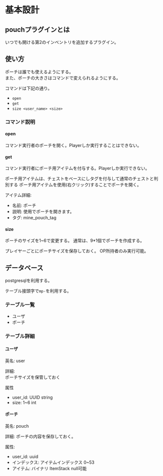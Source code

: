 # 基本設計

## pouchプラグインとは

いつでも開ける第2のインベントリを追加するプラグイン。

## 使い方

ポーチは誰でも使えるようにする。  
また、ポーチの大きさはコマンドで変えられるようにする。

コマンドは下記の通り。

- `open`
- `get`
- `size <user_name> <size>`

### コマンド説明

#### open

コマンド実行者のポーチを開く。Playerしか実行することはできない。

#### get

コマンド実行者にポーチ用アイテムを付与する。Playerしか実行できない。

ポーチ用アイテムは、チェストをベースにしタグを付与して通常のチェストと判別する
ポーチ用アイテムを使用(右クリック)することでポーチを開く。

アイテム詳細:

- 名前: ポーチ
- 説明: 使用でポーチを開きます。
- タグ: mine_pouch_tag

#### size

ポーチのサイズを1~6で変更する。
通常は、9*1個でポーチを作成する。

プレイヤーごとにポーチサイズを保存しておく。
OP所持者のみ実行可能。

## データベース

postgresqlを利用する。

テーブル接頭字で`mp-`を利用する。

### テーブル一覧

- ユーザ
- ポーチ

### テーブル詳細

#### ユーザ

英名: user

詳細:  
ポーチサイズを保管しておく

属性

- user_id: UUID string
- size: 1~6 int

#### ポーチ

英名: pouch

詳細:
ポーチの内容を保存しておく。

属性:

- user_id: uuid
- インデックス: アイテムインデックス 0~53
- アイテム: バイナリ ItemStack null可能
